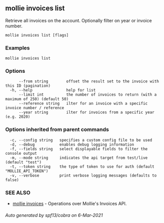 ## mollie invoices list

Retrieve all invoices on the account. Optionally filter on year or invoice number.

```
mollie invoices list [flags]
```

### Examples

```
mollie invoices list
```

### Options

```
      --from string        offset the result set to the invoice with this ID (pagination)
  -h, --help               help for list
      --limit int          the number of invoices to return (with a maximum of 250) (default 50)
      --reference string   ilter for an invoice with a specific invoice number / reference
      --year string        ilter for invoices from a specific year (e.g. 2020)
```

### Options inherited from parent commands

```
  -c, --config string   specifies a custom config file to be used
  -d, --debug           enables debug logging information
  -f, --fields string   select displayable fields to filter the console output
  -m, --mode string     indicates the api target from test/live (default "test")
  -t, --token string    the type of token to use for auth (default "MOLLIE_API_TOKEN")
  -v, --verbose         print verbose logging messages (defaults to false)
```

### SEE ALSO

* [mollie invoices](mollie_invoices.md)	 - Operations over Mollie's Invoices API.

###### Auto generated by spf13/cobra on 6-Mar-2021
